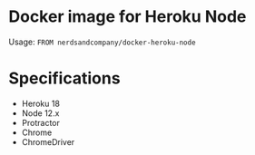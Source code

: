 # Docker image for Heroku Node

Usage: `FROM nerdsandcompany/docker-heroku-node`

# Specifications

* Heroku 18
* Node 12.x
* Protractor
* Chrome
* ChromeDriver
